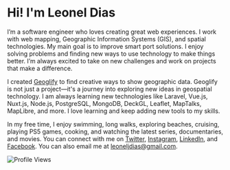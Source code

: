 # Hi! I'm Leonel Dias

I’m a software engineer who loves creating great web experiences. I work with web mapping, Geographic Information Systems (GIS), and spatial technologies. My main goal is to improve smart port solutions. I enjoy solving problems and finding new ways to use technology to make things better. I’m always excited to take on new challenges and work on projects that make a difference.

I created [Geoglify](https://geoglify.com/) to find creative ways to show geographic data. Geoglify is not just a project—it's a journey into exploring new ideas in geospatial technology. I am always learning new technologies like Laravel, Vue.js, Nuxt.js, Node.js, PostgreSQL, MongoDB, DeckGL, Leaflet, MapTalks, MapLibre, and more. I love learning and keep adding new tools to my skills.

In my free time, I enjoy swimming, long walks, exploring beaches, cruising, playing PS5 games, cooking, and watching the latest series, documentaries, and movies. You can connect with me on [Twitter](https://twitter.com/leoneljdias), [Instagram](https://www.instagram.com/leoneljdias/), [LinkedIn](https://www.linkedin.com/in/leoneljdias), and [Facebook](https://www.facebook.com/leoneljdias). You can also email me at [leoneljdias@gmail.com](mailto:leoneljdias@gmail.com).

![Profile Views](https://komarev.com/ghpvc/?username=leoneljdias&color=blue&style=flat-square)

